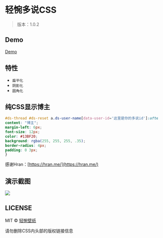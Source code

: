 # 轻惋多说CSS
> 版本：1.0.2

## Demo
[Demo](https://bizhi.chainwon.com/?pn=19)

## 特性

+ `扁平化`
+ `阴影化`
+ `圆角化`

## 纯CSS显示博主

```CSS
#ds-thread #ds-reset a.ds-user-name[data-user-id='这里是你的多说id']:after {
content: "博主";
margin-left: 6px;
font-size: 12px;
color: #13BF20;
background: rgba(255, 255, 255, .35);
border-radius: 4px;
padding: 0 3px;
}
```

感谢Hran：[https://hran.me/](https://hran.me/)

## 演示截图

<img src="https://raw.githubusercontent.com/chainwon/duoshuo/gh-pages/Demo.png">

## LICENSE

MIT © [轻惋壁纸](https://bizhi.chainwon.com)

请勿删除CSS内头部的版权链接信息
